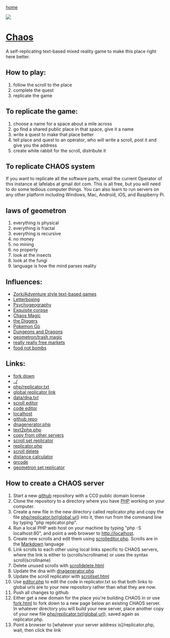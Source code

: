 [home](scrolls/home)

![](https://i.imgur.com/9UPvqj9.png)

# [Chaos](https://github.com/LafeLabs/chaos/)

A self-replicating text-based mixed reality game to make this place right here better.

## How to play:

1. follow the scroll to the place
2. complete the quest
3. replicate the game

## To replicate the game:

1. choose a name for a space about a mile across
1. go find a shared public place in that space, give it a name
2. write a quest to make that place better
3. tell place and quest to an operator, who will write a scroll, post it and give you the address
4. create white rabbit for the scroll, distribute it

## To replicate CHAOS system

If you want to replicate all the software parts, email the current Operator of this instance at lafelabs at gmail dot com.  This is all free, but you will need to do some tedious computer things.  You can also learn to run servers on any other platform including Windows, Mac, Android, iOS, and Raspberry Pi.

## laws of geometron

1. everything is physical
2. everything is fractal
3. everything is recursive
4. no money
5. no mining
6. no property
7. look at the insects
8. look at the fungi
9. language is how the mind parses reality

## Influences:

 - [Zork/Adventure style text-based games](https://en.wikipedia.org/wiki/Zork)
 - [Letterboxing](https://en.wikipedia.org/wiki/Letterboxing_(hobby))
 - [Psychogeography](https://en.wikipedia.org/wiki/Psychogeography)
 - [Exquisite corpse](https://en.wikipedia.org/wiki/Exquisite_corpse)
 - [Chaos Magic](https://en.wikipedia.org/wiki/Chaos_magic)
 - [the Diggers](https://en.wikipedia.org/wiki/Diggers)
 - [Pokemon Go](https://en.wikipedia.org/wiki/Pok%C3%A9mon_Go)
 - [Dungeons and Dragons](https://en.wikipedia.org/wiki/Dungeons_%26_Dragons)
 - [geometron/trash magic](https://www.trashrobot.org)
 - [really really free markets](https://en.wikipedia.org/wiki/Really_Really_Free_Market)
 - [food not bombs](https://en.wikipedia.org/wiki/Food_Not_Bombs)


## Links: 

 - [fork down](fork.html)
 - [../](../)
 - [php/replicator.txt](php/replicator.txt)
 - [global replicator link](https://raw.githubusercontent.com/LafeLabs/chaos/main/php/replicator.txt)
 - [data/dna.txt](data/dna.txt)
 - [scroll editor](scrolleditor.php)
 - [code editor](editor.php)
 - [localhost](http://localhost)
 - [github repo](https://github.com/LafeLabs/chaos)
 - [dnagenerator.php](dnagenerator.php)
 - [text2php.php](text2php.php)
 - [copy from other servers](copy.html)
 - [scroll set replicator](scrollset.html)
 - [replicator.php](replicator.php)
 - [scroll delete](scrolldelete.html)
 - [distance calculator](distance.html)
 - [qrcode](qrcode.html)
 - [geometron set replicator](set.html)

## How to create a CHAOS server

1. Start a new [github](https://github.com/) repository with a CC0 public domain license
2. Clone the repository to a directory where you have [PHP](https://www.php.net/) working on your computer.
3. Create a new file in the new directory called replicator.php and copy the file [php/replicator.txt](php/replicator.txt)([global url](https://raw.githubusercontent.com/LafeLabs/chaos/main/php/replicator.txt)) into it, then run from the command line by typing "php replicator.php".
4. Run a local PHP web host on your machine by typing "php -S localhost:80", and point a web browser to [http://localhost](http://localhost).
5. Create new scrolls and edit them using [scrolleditor.php](scrolleditor.php). Scrolls are in the [Markdown](https://daringfireball.net/projects/markdown/) language
6. Link scrolls to each other using local links specific to CHAOS servers, where the link is either to (scrolls/scrollname) or uses the syntax scroll(scrollname)
7. Delete unused scrolls with [scrolldelete.html](scrolldelete.html)
8. Update the dna with [dnagenerator.php](dnagenerator.php)
9. Update the scroll replicator with [scrollset.html](scrollset.html)
10. Use [editor.php](editor.php) to edit the code in replicator.txt so that both links to global urls are to your new repository rather than what they are now.
11. Push all changes to github
12. Either get a new domain for the place you're building CHAOS in or use [fork.html](fork.html) to fork down to a new page below an existing CHAOS server.  In whatever directory you will build your new server, place another copy of your new file [php/replicator.txt](php/replicator.txt)([global url](https://raw.githubusercontent.com/LafeLabs/chaos/main/php/replicator.txt)), saved again as replicator.php.
13. Point a browser to [whatever your server address is]/replicator.php, wait, then click the link


